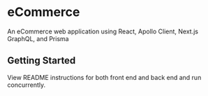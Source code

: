 # eCommerce
An eCommerce web application using React, Apollo Client, Next.js GraphQL, and Prisma

## Getting Started

View README instructions for both front end and back end and run concurrently.

